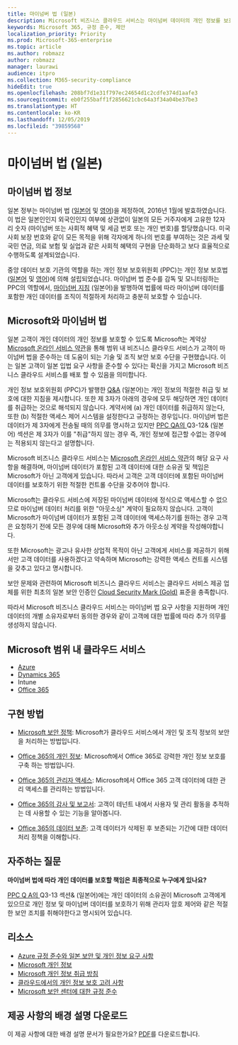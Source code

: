 ```yaml
---
title: 마이넘버 법 (일본)
description: Microsoft 비즈니스 클라우드 서비스는 마이넘버 데이터의 개인 정보를 보호하기 위해 마이넘버 법 표준을 준수합니다.
keywords: Microsoft 365, 규정 준수, 제안
localization_priority: Priority
ms.prod: Microsoft-365-enterprise
ms.topic: article
ms.author: robmazz
author: robmazz
manager: laurawi
audience: itpro
ms.collection: M365-security-compliance
hideEdit: true
ms.openlocfilehash: 208bf7d1e31f797ec24654d1c2cdfe374d1aafe3
ms.sourcegitcommit: eb0f255baff1f2856621cbc64a3f34a04be37be3
ms.translationtype: HT
ms.contentlocale: ko-KR
ms.lasthandoff: 12/05/2019
ms.locfileid: "39859568"
---
```

# <a name="my-number-act-japan"></a>마이넘버 법 (일본)

## <a name="about-the-my-number-act"></a>마이넘버 법 정보

일본 정부는 마이넘버 법 ([일본어](https://elaws.e-gov.go.jp/search/elawsSearch/elaws_search/lsg0500/viewContents?lawId=425AC0000000027_20180627_430AC0000000066) 및 [영어](https://www.ppc.go.jp/files/pdf/en3.pdf))을 제정하여, 2016년 1월에 발효하였습니다. 이 법은 일본인인지 외국인인지 여부에 상관없이 일본의 모든 거주자에게 고유한 12자리 숫자 (마이넘버 또는 사회적 혜택 및 세금 번호 또는 개인 번호)를 할당했습니다. 미국 사회 보장 번호와 같이 모든 목적을 위해 각자에게 하나의 번호를 부여하는 것은 과세 및 국민 연금, 의료 보험 및 실업과 같은 사회적 혜택의 구현을 단순화하고 보다 효율적으로 수행하도록 설계되었습니다.

중앙 데이터 보호 기관의 역할을 하는 개인 정보 보호위원회 (PPC)는 개인 정보 보호법 ([일본어](https://www.ppc.go.jp/personal/preparation/) 및 [영어](https://www.ppc.go.jp/en/legal/))에 의해 설립되었습니다. 마이넘버 법 준수를 감독 및 모니터링하는 PPC의 역할에서, [마이넘버 지침](https://www.ppc.go.jp/legal/policy/faq/) (일본어)을 발행하여 법률에 따라 마이넘버 데이터를 포함한 개인 데이터를 조직이 적절하게 처리하고 충분히 보호할 수 있습니다.

## <a name="microsoft-and-the-my-number-act"></a>Microsoft와 마이넘버 법

일본 고객이 개인 데이터의 개인 정보를 보호할 수 있도록 Microsoft는 계약상 [Microsoft 온라인 서비스 약관](https://www.microsoftvolumelicensing.com/DocumentSearch.aspx?Mode=3&DocumentTypeId=31)을 통해 범위 내 비즈니스 클라우드 서비스가 고객이 마이넘버 법을 준수하는 데 도움이 되는 기술 및 조직 보안 보호 수단을 구현했습니다. 이는 일본 고객이 일본 입법 요구 사항을 준수할 수 있다는 확신을 가지고 Microsoft 비즈니스 클라우드 서비스를 배포 할 수 있음을 의미합니다.

개인 정보 보호위원회 (PPC)가 발행한 [Q\&A](https://www.ppc.go.jp/legal/policy/faq/) (일본어)는 개인 정보의 적절한 취급 및 보호에 대한 지침을 제시합니다. 또한 제 3자가 아래의 경우에 모두 해당하면 개인 데이터를 취급하는 것으로 해석되지 않습니다. 계약서에 (a) 개인 데이터를 취급하지 않는다, 또한 (b) 적절한 액세스 제어 시스템을 설정한다고 규정하는 경우입니다. 마이넘버 법은 데이터가 제 3자에게 전송될 때의 의무를 명시하고 있지만 [PPC QA의 ](https://www.ppc.go.jp/legal/policy/faq/)Q3-12\& (일본어) 섹션은 제 3자가 이를 "취급"하지 않는 경우 즉, 개인 정보에 접근할 수없는 경우에는 적용되지 않는다고 설명합니다.

Microsoft 비즈니스 클라우드 서비스는 [Microsoft 온라인 서비스 약관](https://www.microsoftvolumelicensing.com/DocumentSearch.aspx?Mode=3&DocumentTypeId=31)의 해당 요구 사항을 해결하며, 마이넘버 데이터가 포함된 고객 데이터에 대한 소유권 및 책임은 Microsoft가 아닌 고객에게 있습니다. 따라서 고객은 고객 데이터에 포함된 마이넘버 데이터를 보호하기 위한 적절한 컨트롤 수단을 갖추어야 합니다.

Microsoft는 클라우드 서비스에 저장된 마이넘버 데이터에 정식으로 액세스할 수 없으므로 마이넘버 데이터 처리를 위한 "아웃소싱" 계약이 필요하지 않습니다. 고객이 Microsoft가 마이넘버 데이터가 포함된 고객 데이터에 액세스하기를 원하는 경우 고객은 요청하기 전에 모든 경우에 대해 Microsoft와 추가 아웃소싱 계약을 작성해야합니다.

또한 Microsoft는 광고나 유사한 상업적 목적이 아닌 고객에게 서비스를 제공하기 위해서만 고객 데이터를 사용하겠다고 약속하며 Microsoft는 강력한 액세스 컨트롤 시스템을 갖추고 있다고 명시합니다.

보안 문제와 관련하여 Microsoft 비즈니스 클라우드 서비스는 클라우드 서비스 제공 업체를 위한 최초의 일본 보안 인증인 [Cloud Security Mark (Gold)](offering-cs-mark-gold-japan.md) 표준을 충족합니다.

따라서 Microsoft 비즈니스 클라우드 서비스는 마이넘버 법 요구 사항을 지원하며 개인 데이터의 개별 소유자로부터 동의한 경우와 같이 고객에 대한 법률에 따라 추가 의무를 생성하지 않습니다.

## <a name="microsoft-in-scope-cloud-services"></a>Microsoft 범위 내 클라우드 서비스

- [Azure](https://gallery.technet.microsoft.com/Overview-of-Azure-c1be3942)
- [Dynamics 365](https://download.microsoft.com/download/E/1/9/E1977163-7A86-4812-AC18-C03ADC958AAF/Microsoft_Dynamics_365_Cloud_Service_Compliance_Datasheet.pdf)
- Intune
- [Office 365](https://servicetrust.microsoft.com/ViewPage/TrustDocuments?command=Download&downloadType=Document&downloadId=9f756cce-b15d-45a9-94d7-6a583dee4401&docTab=6d000410-c9e9-11e7-9a91-892aae8839ad_Compliance_Guides)

## <a name="how-to-implement"></a>구현 방법

- [Microsoft 보안 정책](https://servicetrust.microsoft.com/ViewPage/TrustDocuments?command=Download&downloadType=Document&downloadId=231213ea-9954-41fd-a757-ae62f3721dc7&docTab=6d000410-c9e9-11e7-9a91-892aae8839ad_FAQ_and_White_Papers): Microsoft가 클라우드 서비스에서 개인 및 조직 정보의 보안을 처리하는 방법입니다.

- [Office 365의 개인 정보](https://servicetrust.microsoft.com/ViewPage/TrustDocuments?command=Download&downloadType=Document&downloadId=a1b48a5b-bcb1-4c19-9277-952c0df87113&docTab=6d000410-c9e9-11e7-9a91-892aae8839ad_FAQ_and_White_Papers): Microsoft에서 Office 365로 강력한 개인 정보 보호를 구축 하는 방법입니다.

- [Office 365의 관리자 액세스](https://docs.microsoft.com/office365/SecurityCompliance/office-365-administrative-access-controls-overview): Microsoft에서 Office 365 고객 데이터에 대한 관리 액세스를 관리하는 방법입니다.

- [Office 365의 감사 및 보고서](https://docs.microsoft.com/office365/SecurityCompliance/office-365-auditing-and-reporting-overview): 고객이 테넌트 내에서 사용자 및 관리 활동을 추적하는 데 사용할 수 있는 기능을 알아봅니다.

- [Office 365의 데이터 보존](https://docs.microsoft.com/office365/SecurityCompliance/office-365-data-retention-deletion-and-destruction-overview): 고객 데이터가 삭제된 후 보존되는 기간에 대한 데이터 처리 정책을 이해합니다.

## <a name="frequently-asked-questions"></a>자주하는 질문

**마이넘버 법에 따라 개인 데이터를 보호할 책임은 최종적으로 누구에게 있나요?**

[PPC Q A의 ](https://www.ppc.go.jp/legal/policy/faq/)Q3-13 섹션\& (일본어)에는 개인 데이터의 소유권이 Microsoft 고객에게 있으므로 개인 정보 및 마이넘버 데이터를 보호하기 위해 관리자 암호 제어와 같은 적절한 보안 조치를 취해야한다고 명시되어 있습니다.

## <a name="resources"></a>리소스

- [Azure 규정 준수와 일본 보안 및 개인 정보 요구 사항](https://gallery.technet.microsoft.com/Azure-Compliance-and-the-53409748)
- [Microsoft 개인 정보](https://privacy.microsoft.com/ko-KR/)
- [Microsoft 개인 정보 취급 방침](https://privacy.microsoft.com/privacystatement)
- [클라우드에서의 개인 정보 보호 고려 사항](https://download.microsoft.com/download/0/9/D/09DE47F6-F9E5-4C14-B9E8-E8119A130ACC/Privacy_considerations_in_the_cloud.pdf)
- [Microsoft 보안 센터에 대한 규정 준수](https://www.microsoft.com/trust-center/compliance/compliance-overview)

## <a name="download-the-offering-backgrounder"></a>제공 사항의 배경 설명 다운로드

이 제공 사항에 대한 배경 설명 문서가 필요한가요? [PDF](https://download.microsoft.com/download/0/E/C/0EC14DDA-6041-4841-A180-199870B136C4/MyNumberAct-Compliance.pdf)를 다운로드합니다.
